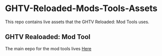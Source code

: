 # GHTV-Reloaded-Mods-Tools-Assets
This repo contains live assets that the GHTV Reloaded: Mod Tools uses.
## GHTV Realoaded: Mod Tool
The main eepo for the mod tools lives [Here](https://github.com/Nathan31973/GHTV-Reloaded-Mod-Tools)
